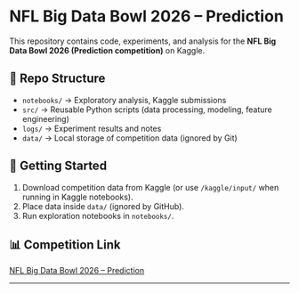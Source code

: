 # NFL Big Data Bowl 2026 – Prediction

This repository contains code, experiments, and analysis for the **NFL Big Data Bowl 2026 (Prediction competition)** on Kaggle.

## 📂 Repo Structure
- `notebooks/` → Exploratory analysis, Kaggle submissions
- `src/` → Reusable Python scripts (data processing, modeling, feature engineering)
- `logs/` → Experiment results and notes
- `data/` → Local storage of competition data (ignored by Git)

## 🚀 Getting Started
1. Download competition data from Kaggle (or use `/kaggle/input/` when running in Kaggle notebooks).
2. Place data inside `data/` (ignored by GitHub).
3. Run exploration notebooks in `notebooks/`.

## 📊 Competition Link
[NFL Big Data Bowl 2026 – Prediction](https://www.kaggle.com/competitions/nfl-big-data-bowl-2026-prediction)

---
